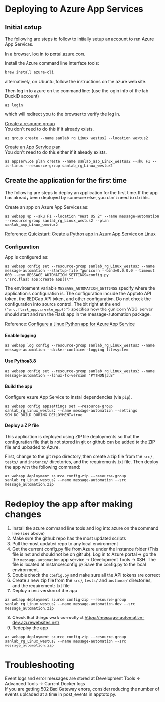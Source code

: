 # Deploying to Azure App Services

## Initial setup
The following are steps to follow to initially setup an account to run Azure
App Services.

In a browser, log in to [portal.azure.com](https://portal.azure.com).

Install the Azure command line interface tools:
```
brew install azure-cli
```

alternatively, on Ubuntu, follow the instructions on the azure web site.

Then log in to azure on the command line: (use the login info of the lab DuckID account)

```
az login
```
which will redirect you to the browser to verify the log in.  
  
[Create a resource group](https://docs.microsoft.com/en-us/cli/azure/group?view=azure-cli-latest#az_group_create)  
You don't need to do this if it already exists.  
```
az group create --name sanlab_rg_Linux_westus2 --location westus2
```
[Create an App Service plan](https://docs.microsoft.com/en-us/cli/azure/appservice/plan?view=azure-cli-latest#az_appservice_plan_create)  
You don't need to do this either if it already exists.  
```
az appservice plan create --name sanlab_asp_Linux_westus2 --sku F1 --is-linux --resource-group sanlab_rg_Linux_westus2
```

## Create the application for the first time
The following are steps to deploy an application for the first time. If the app has already been deployed by someone else, you don't need to do this.  

Create an app on Azure App Services as:

```
az webapp up --sku F1 --location "West US 2" --name message-automation --resource-group sanlab_rg_Linux_westus2 --plan sanlab_asp_Linux_westus2
```

Reference:
[Quickstart: Create a Python app in Azure App Service on Linux](
https://docs.microsoft.com/en-us/azure/app-service/containers/quickstart-python)

### Configuration

App is configured as:

```
az webapp config set --resource-group sanlab_rg_Linux_westus2 --name message-automation --startup-file "gunicorn --bind=0.0.0.0 --timeout 600 --env MESSAGE_AUTOMATION_SETTINGS=config.py \"src.flask_app:create_app()\""
```

The environment variable `MESSAGE_AUTOMATION_SETTINGS` specify where the
application's configuration is. The configuration include the Apptoto API token,
the REDCap API token, and other configuration. Do not check the configuration
into source control. The bit right at the end (`"src.flask_app:create_app()"`)
specifies how the gunicorn WSGI server should start and run the Flask app
in the message-automation package.

Reference: [Configure a Linux Python app for Azure App Service](https://docs.microsoft.com/en-us/azure/app-service/containers/how-to-configure-python#flask-app)


#### Enable logging
```
az webapp log config --resource-group sanlab_rg_Linux_westus2 --name message-automation --docker-container-logging filesystem
```

#### Use Python3.8
```
az webapp config set --resource-group sanlab_rg_Linux_westus2 --name message-automation --linux-fx-version "PYTHON|3.8"
```

#### Build the app
Configure Azure App Service to install dependencies (via `pip`).
```
az webapp config appsettings set --resource-group sanlab_rg_Linux_westus2 --name message-automation --settings SCM_DO_BUILD_DURING_DEPLOYMENT=true
```

#### Deploy a ZIP file
This application is deployed using ZIP file deployments so that the configuration file 
that is not stored in git or github can be added to the ZIP file and uploaded to Azure.

First, change to the git repo directory, then create a zip file from the `src/`, `tests/` and `instance/` directories, and the requirements.txt file. 
Then deploy the app with the following command: 
```
az webapp deployment source config-zip --resource-group sanlab_rg_Linux_westus2 --name message-automation --src message_automation.zip
```


# Redeploy the app after making changes
1. Install the azure command line tools and log into azure on the command line (see above)
2. Make sure the github repo has the most updated scripts
3. Pull the most updated repo to any local environment
4. Get the current config.py file from Azure under the instance folder (This file is not and should not be on github). 
Log in to Azure portal -> go the the `message-automation` app service -> Development Tools -> SSH. 
The file is located at instance/config.py 
Save the config.py to the local environment.  
5. Double check the `config.py` and make sure all the API tokens are correct  
6. Create a new zip file from the `src/`, `tests/` and `instance/` directories, and the requirements.txt file
7. Deploy a test version of the app
```
az webapp deployment source config-zip --resource-group sanlab_rg_Linux_westus2 --name message-automation-dev --src message_automation.zip
```
8. Check that things work correctly at https://message-automation-dev.azurewebsites.net/
9. Redeploy the app  
```
az webapp deployment source config-zip --resource-group sanlab_rg_Linux_westus2 --name message-automation --src message_automation.zip
```

# Troubleshooting
Event logs and error messages are stored at Development Tools -> Advanced Tools -> Current Docker logs  
If you are getting 502 Bad Gateway errors, consider reducing the number of events uploaded at a time in post_events in apptoto.py.  
